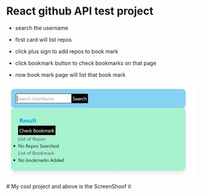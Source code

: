 # React github API test project

- search the username 

- first card will list repos

+ click plus sign to add repos to book mark

- click bookmark button to check bookmarks on that page

- now book mark page will list that book mark

<img src="ss1.JPG" alt="SS!"/>
# My cool project and above is the ScreenShoof it
